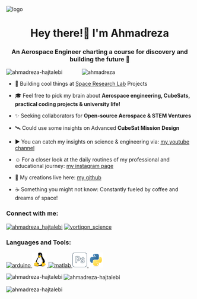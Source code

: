 ![logo](https://github.com/ahmadreza-hajtalebi/ahmadreza-hajtalebi/blob/main/Fermi_Searches_for_Gravitational_Waves_From_Monster_Black_Holes_(SVS14130_-_BH_banner_GIF_2022-03-28_14_46_14).gif)

<h1 align="center">Hey there!👋 I'm Ahmadreza</h1>
<h3 align="center">An Aerospace Engineer charting a course for discovery and building the future 🌌</h3>
  
 
<img align="right" alt="ahmadreza" width = "300" src="https://cdn.dribbble.com/userupload/41778689/file/original-3b8f44e467d9348a76687ae6947c685e.gif">

<p align="left"> <img src="https://komarev.com/ghpvc/?username=ahmadreza-hajtalebi&label=Profile%20views&color=0e75b6&style=flat" alt="ahmadreza-hajtalebi" /> </p>

- 🚀 Building cool things at [Space Research Lab](www.spacerl.com) Projects

- 🎓 Feel free to pick my brain about **Aerospace engineering, CubeSats, practical coding projects & university life!**

- ✨ Seeking collaborators for **Open-source Aerospace & STEM Ventures**

- 🛰️ Could use some insights on Advanced **CubeSat Mission Design**

- ▶️ You can catch my insights on science & engineering via: [my youtube channel](www.youtube.com/vortiqon_science)

- ☺️ For a closer look at the daily routines of my professional and educational journey: [my instagram page](www.instagram.com/ahmadreza_hajtalebi)

- 🌱 My creations live here: [my github](www.github.com/ahmadreza-hajtalebi)

- ☕ Something you might not know: Constantly fueled by coffee and dreams of space!

<h3 align="left">Connect with me:</h3>
<p align="left">
<a href="https://instagram.com/ahmadreza_hajtalebi" target="blank"><img align="center" src="https://raw.githubusercontent.com/rahuldkjain/github-profile-readme-generator/master/src/images/icons/Social/instagram.svg" alt="ahmadreza_hajtalebi" height="30" width="40" /></a>
<a href="https://www.youtube.com/c/vortiqon_science" target="blank"><img align="center" src="https://raw.githubusercontent.com/rahuldkjain/github-profile-readme-generator/master/src/images/icons/Social/youtube.svg" alt="vortiqon_science" height="30" width="40" /></a>
</p>

<h3 align="left">Languages and Tools:</h3>
<p align="left"> <a href="https://www.arduino.cc/" target="_blank" rel="noreferrer"> <img src="https://cdn.worldvectorlogo.com/logos/arduino-1.svg" alt="arduino" width="40" height="40"/> </a> <a href="https://www.linux.org/" target="_blank" rel="noreferrer"> <img src="https://raw.githubusercontent.com/devicons/devicon/master/icons/linux/linux-original.svg" alt="linux" width="40" height="40"/> </a> <a href="https://www.mathworks.com/" target="_blank" rel="noreferrer"> <img src="https://upload.wikimedia.org/wikipedia/commons/2/21/Matlab_Logo.png" alt="matlab" width="40" height="40"/> </a> <a href="https://www.photoshop.com/en" target="_blank" rel="noreferrer"> <img src="https://raw.githubusercontent.com/devicons/devicon/master/icons/photoshop/photoshop-line.svg" alt="photoshop" width="40" height="40"/> </a> <a href="https://www.python.org" target="_blank" rel="noreferrer"> <img src="https://raw.githubusercontent.com/devicons/devicon/master/icons/python/python-original.svg" alt="python" width="40" height="40"/> </a> </p>

<p><img align="left" src="https://github-readme-stats.vercel.app/api/top-langs?username=ahmadreza-hajtalebi&show_icons=true&locale=en&layout=compact" alt="ahmadreza-hajtalebi" /></p>

<p>&nbsp;<img align="center" src="https://github-readme-stats.vercel.app/api?username=ahmadreza-hajtalebi&show_icons=true&locale=en" alt="ahmadreza-hajtalebi" /></p>

<p><img align="center" src="https://github-readme-streak-stats.herokuapp.com/?user=ahmadreza-hajtalebi&" alt="ahmadreza-hajtalebi" /></p>

